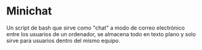 # Minichat
Un script de bash que sirve como "chat" a modo de correo electrónico entre los usuarios de un ordenador, se almacena todo en texto plano y solo sirve para usuarios dentro del mismo equipo.
